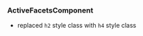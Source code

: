 <!--
  This file contains styling breaking changes.
-->
### ActiveFacetsComponent

- replaced `h2` style class with `h4` style class
